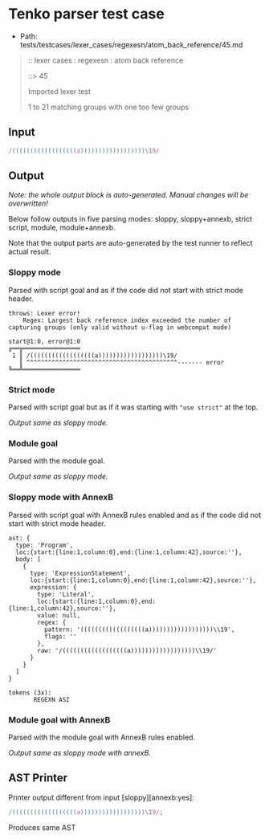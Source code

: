 # Tenko parser test case

- Path: tests/testcases/lexer_cases/regexesn/atom_back_reference/45.md

> :: lexer cases : regexesn : atom back reference
>
> ::> 45
>
> Imported lexer test
>
> 1 to 21 matching groups with one too few groups

## Input

`````js
/((((((((((((((((((a))))))))))))))))))\19/
`````

## Output

_Note: the whole output block is auto-generated. Manual changes will be overwritten!_

Below follow outputs in five parsing modes: sloppy, sloppy+annexb, strict script, module, module+annexb.

Note that the output parts are auto-generated by the test runner to reflect actual result.

### Sloppy mode

Parsed with script goal and as if the code did not start with strict mode header.

`````
throws: Lexer error!
    Regex: Largest back reference index exceeded the number of capturing groups (only valid without u-flag in webcompat mode)

start@1:0, error@1:0
╔══╦════════════════
 1 ║ /((((((((((((((((((a))))))))))))))))))\19/
   ║ ^^^^^^^^^^^^^^^^^^^^^^^^^^^^^^^^^^^^^^^^^^------- error
╚══╩════════════════

`````

### Strict mode

Parsed with script goal but as if it was starting with `"use strict"` at the top.

_Output same as sloppy mode._

### Module goal

Parsed with the module goal.

_Output same as sloppy mode._

### Sloppy mode with AnnexB

Parsed with script goal with AnnexB rules enabled and as if the code did not start with strict mode header.

`````
ast: {
  type: 'Program',
  loc:{start:{line:1,column:0},end:{line:1,column:42},source:''},
  body: [
    {
      type: 'ExpressionStatement',
      loc:{start:{line:1,column:0},end:{line:1,column:42},source:''},
      expression: {
        type: 'Literal',
        loc:{start:{line:1,column:0},end:{line:1,column:42},source:''},
        value: null,
        regex: {
          pattern: '((((((((((((((((((a))))))))))))))))))\\19',
          flags: ''
        },
        raw: '/((((((((((((((((((a))))))))))))))))))\\19/'
      }
    }
  ]
}

tokens (3x):
       REGEXN ASI
`````

### Module goal with AnnexB

Parsed with the module goal with AnnexB rules enabled.

_Output same as sloppy mode with annexB._

## AST Printer

Printer output different from input [sloppy][annexb:yes]:

````js
/((((((((((((((((((a))))))))))))))))))\19/;
````

Produces same AST
